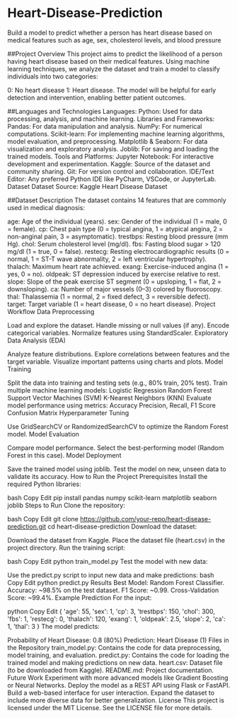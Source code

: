 # Heart-Disease-Prediction
Build a model to predict whether a person has heart disease based on medical features such as age, sex, cholesterol levels, and blood pressure

##Project Overview
This project aims to predict the likelihood of a person having heart disease based on their medical features. Using machine learning techniques, we analyze the dataset and train a model to classify individuals into two categories:

0: No heart disease
1: Heart disease.
The model will be helpful for early detection and intervention, enabling better patient outcomes.

##Languages and Technologies
Languages:
Python: Used for data processing, analysis, and machine learning.
Libraries and Frameworks:
Pandas: For data manipulation and analysis.
NumPy: For numerical computations.
Scikit-learn: For implementing machine learning algorithms, model evaluation, and preprocessing.
Matplotlib & Seaborn: For data visualization and exploratory analysis.
Joblib: For saving and loading the trained models.
Tools and Platforms:
Jupyter Notebook: For interactive development and experimentation.
Kaggle: Source of the dataset and community sharing.
Git: For version control and collaboration.
IDE/Text Editor: Any preferred Python IDE like PyCharm, VSCode, or JupyterLab.
Dataset
Dataset Source: Kaggle Heart Disease Dataset

##Dataset Description
The dataset contains 14 features that are commonly used in medical diagnosis:

age: Age of the individual (years).
sex: Gender of the individual (1 = male, 0 = female).
cp: Chest pain type (0 = typical angina, 1 = atypical angina, 2 = non-anginal pain, 3 = asymptomatic).
trestbps: Resting blood pressure (mm Hg).
chol: Serum cholesterol level (mg/dl).
fbs: Fasting blood sugar > 120 mg/dl (1 = true, 0 = false).
restecg: Resting electrocardiographic results (0 = normal, 1 = ST-T wave abnormality, 2 = left ventricular hypertrophy).
thalach: Maximum heart rate achieved.
exang: Exercise-induced angina (1 = yes, 0 = no).
oldpeak: ST depression induced by exercise relative to rest.
slope: Slope of the peak exercise ST segment (0 = upsloping, 1 = flat, 2 = downsloping).
ca: Number of major vessels (0–3) colored by fluoroscopy.
thal: Thalassemia (1 = normal, 2 = fixed defect, 3 = reversible defect).
target: Target variable (1 = heart disease, 0 = no heart disease).
Project Workflow
Data Preprocessing

Load and explore the dataset.
Handle missing or null values (if any).
Encode categorical variables.
Normalize features using StandardScaler.
Exploratory Data Analysis (EDA)

Analyze feature distributions.
Explore correlations between features and the target variable.
Visualize important patterns using charts and plots.
Model Training

Split the data into training and testing sets (e.g., 80% train, 20% test).
Train multiple machine learning models:
Logistic Regression
Random Forest
Support Vector Machines (SVM)
K-Nearest Neighbors (KNN)
Evaluate model performance using metrics:
Accuracy
Precision, Recall, F1 Score
Confusion Matrix
Hyperparameter Tuning

Use GridSearchCV or RandomizedSearchCV to optimize the Random Forest model.
Model Evaluation

Compare model performance.
Select the best-performing model (Random Forest in this case).
Model Deployment

Save the trained model using joblib.
Test the model on new, unseen data to validate its accuracy.
How to Run the Project
Prerequisites
Install the required Python libraries:

bash
Copy
Edit
pip install pandas numpy scikit-learn matplotlib seaborn joblib
Steps to Run
Clone the repository:

bash
Copy
Edit
git clone https://github.com/your-repo/heart-disease-prediction.git
cd heart-disease-prediction
Download the dataset:

Download the dataset from Kaggle.
Place the dataset file (heart.csv) in the project directory.
Run the training script:

bash
Copy
Edit
python train_model.py
Test the model with new data:

Use the predict.py script to input new data and make predictions:
bash
Copy
Edit
python predict.py
Results
Best Model: Random Forest Classifier.
Accuracy: ~98.5% on the test dataset.
F1 Score: ~0.99.
Cross-Validation Score: ~99.4%.
Example Prediction
For the input:

python
Copy
Edit
{
    'age': 55,
    'sex': 1,
    'cp': 3,
    'trestbps': 150,
    'chol': 300,
    'fbs': 1,
    'restecg': 0,
    'thalach': 120,
    'exang': 1,
    'oldpeak': 2.5,
    'slope': 2,
    'ca': 1,
    'thal': 3
}
The model predicts:

Probability of Heart Disease: 0.8 (80%)
Prediction: Heart Disease (1)
Files in the Repository
train_model.py: Contains the code for data preprocessing, model training, and evaluation.
predict.py: Contains the code for loading the trained model and making predictions on new data.
heart.csv: Dataset file (to be downloaded from Kaggle).
README.md: Project documentation.
Future Work
Experiment with more advanced models like Gradient Boosting or Neural Networks.
Deploy the model as a REST API using Flask or FastAPI.
Build a web-based interface for user interaction.
Expand the dataset to include more diverse data for better generalization.
License
This project is licensed under the MIT License. See the LICENSE file for more details.
